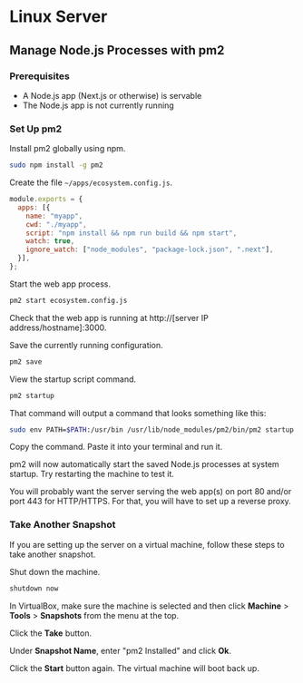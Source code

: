 # Linux Server

## Manage Node.js Processes with pm2

### Prerequisites

- A Node.js app (Next.js or otherwise) is servable
- The Node.js app is not currently running

### Set Up pm2

Install pm2 globally using npm.

```sh
sudo npm install -g pm2
```

Create the file `~/apps/ecosystem.config.js`.

```javascript
module.exports = {
  apps: [{
    name: "myapp",
    cwd: "./myapp",
    script: "npm install && npm run build && npm start",
    watch: true,
    ignore_watch: ["node_modules", "package-lock.json", ".next"],
  }],
};
```

Start the web app process.

```sh
pm2 start ecosystem.config.js
```

Check that the web app is running at http://[server IP address/hostname]:3000.

Save the currently running configuration.

```sh
pm2 save
```

View the startup script command.

```sh
pm2 startup
```

That command will output a command that looks something like this:

```sh
sudo env PATH=$PATH:/usr/bin /usr/lib/node_modules/pm2/bin/pm2 startup systemd -u myuser --hp /home/myuser
```

Copy the command. Paste it into your terminal and run it.

pm2 will now automatically start the saved Node.js processes at system startup.
Try restarting the machine to test it.

You will probably want the server serving the web app(s) on port 80 and/or port
443 for HTTP/HTTPS. For that, you will have to set up a reverse proxy.


### Take Another Snapshot

If you are setting up the server on a virtual machine, follow these steps to
take another snapshot.

Shut down the machine.

```sh
shutdown now
```

In VirtualBox, make sure the machine is selected and then click **Machine** >
**Tools** > **Snapshots** from the menu at the top.

Click the **Take** button.

Under **Snapshot Name**, enter "pm2 Installed" and click **Ok**.

Click the **Start** button again. The virtual machine will boot back up.
